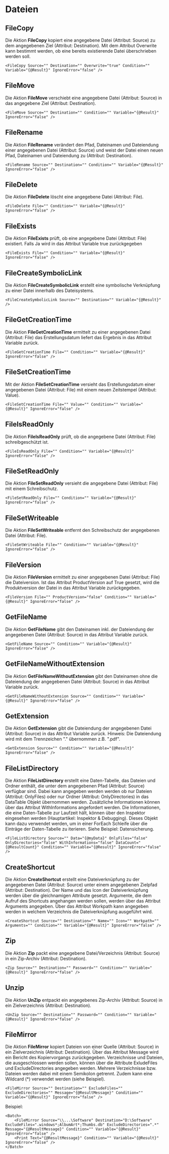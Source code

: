 # Dateien
FileCopy
--------

Die Aktion **FileCopy** kopiert eine angegebene Datei (Attribut: Source) zu dem angegebenen Ziel (Attribut: Destination). Mit dem Attribut Overwrite kann bestimmt werden, ob eine bereits existierende Datei überschrieben werden soll.

```text-x-trilium-auto
<FileCopy Source="" Destination="" Overwrite="true" Condition="" Variable="{@Result}" IgnoreError="false" />
```

FileMove
--------

Die Aktion **FileMove** verschiebt eine angegebene Datei (Attribut: Source) in das angegebene Ziel (Attribut: Destination).

```text-x-trilium-auto
<FileMove Source="" Destination="" Condition="" Variable="{@Result}" IgnoreError="false" />
```

FileRename
----------

Die Aktion **FileRename** verändert den Pfad, Dateinamen und Dateiendung einer angegebenen Datei (Attribut: Source) und weist der Datei einen neuen Pfad, Dateinamen und Dateiendung zu (Attribut: Destination).

```text-x-trilium-auto
<FileRename Source="" Destination="" Condition="" Variable="{@Result}" IgnoreError="false" />
```

FileDelete
----------

Die Aktion **FileDelete** löscht eine angegebene Datei (Attribut: File).

```text-x-trilium-auto
<FileDelete File="" Condition="" Variable="{@Result}" IgnoreError="false" />
```

FileExists
----------

Die Aktion **FileExists** prüft, ob eine angegebene Datei (Attribut: File) existiert. Falls Ja wird in das Attribut Variable true zurückgegeben 

```text-x-trilium-auto
<FileExists File="" Condition="" Variable="{@Result}" IgnoreError="false" />
```

FileCreateSymbolicLink
----------------------

Die Aktion **FileCreateSymbolicLink** erstellt eine symbolische Verknüpfung zu einer Datei innerhalb des Dateisystems.

```text-x-trilium-auto
<FileCreateSymbolicLink Source="" Destination="" Variable="{@Result}" />
```

FileGetCreationTime
-------------------

Die Aktion **FileGetCreationTime** ermittelt zu einer angegebenen Datei (Attribut: File) das Erstellungsdatum liefert das Ergebnis in das Attribut Variable zurück.

```text-x-trilium-auto
<FileGetCreationTime File="" Condition="" Variable="{@Result}" IgnoreError="false" />
```

FileSetCreationTime
-------------------

Mit der Aktion **FileSetCreationTime** versieht das Erstellungsdatum einer angegebenen Datei (Attribut: File) mit einem neuen Zeitstempel (Attribut: Value).

```text-x-trilium-auto
<FileSetCreationTime File="" Value="" Condition="" Variable="{@Result}" IgnoreError="false" />
```

FileIsReadOnly
--------------

Die Aktion **FileIsReadOnly** prüft, ob die angegebene Datei (Attribut: File) schreibgeschützt ist.

```text-x-trilium-auto
<FileIsReadOnly File="" Condition="" Variable="{@Result}" IgnoreError="false" />
```

FileSetReadOnly
---------------

Die Aktion **FileSetReadOnly** versieht die angegebene Datei (Attribut: File) mit einem Schreibschutz.

```text-x-trilium-auto
<FileSetReadOnly File="" Condition="" Variable="{@Result}" IgnoreError="false" />
```

FileSetWriteable
----------------

Die Aktion **FileSetWriteable** entfernt den Schreibschutz der angegebenen Datei (Attribut: File).

```text-x-trilium-auto
<FileSetWriteable File="" Condition="" Variable="{@Result}" IgnoreError="false" />
```

FileVersion
-----------

Die Aktion **FileVersion** ermittelt zu einer angegebenen Datei (Attribut: File) die Dateiversion. Ist das Attribut ProductVersion auf True gesetzt, wird die Produktversion der Datei in das Attribut Variable zurückgegeben.

```text-x-trilium-auto
<FileVersion File="" ProductVersion="false" Condition="" Variable="{@Result}" IgnoreError="false" />
```

GetFileName
-----------

Die Aktion **GetFileName** gibt den Dateinamen inkl. der Dateiendung der angegebenen Datei (Attribut: Source) in das Attribut Variable zurück.

```text-x-trilium-auto
<GetFileName Source="" Condition="" Variable="{@Result}" IgnoreError="false" />
```

GetFileNameWithoutExtension
---------------------------

Die Aktion **GetFileNameWithoutExtension** gibt den Dateinamen ohne die Dateiendung der angegebenen Datei (Attribut: Source) in das Attribut Variable zurück.

```text-x-trilium-auto
<GetFileNameWithoutExtension Source="" Condition="" Variable="{@Result}" IgnoreError="false" />
```

GetExtension
------------

Die Aktion **GetExtension** gibt die Dateiendung der angegebenen Datei (Attribut: Source) in das Attribut Variable zurück. Hinweis: Die Dateiendung wird mit dem Trennzeichen "." übernommen z.B. ".pdf".

```text-x-trilium-auto
<GetExtension Source="" Condition="" Variable="{@Result}" IgnoreError="false" />
```

FileListDirectory
-----------------

Die Aktion **FileListDirectory** erstellt eine Daten-Tabelle, das Dateien und Ordner enthält, die unter dem angegebenen Pfad (Attribut: Source) verfügbar sind. Dabei kann angegeben werden werden ob nur Dateien (Attribut: OnlyFiles) oder nur Ordner (Attribut: OnlyDirectories) in das DataTable Objekt übernommen werden. Zusätzliche Informationen können über das Attribut WithInformations angefordert werden. Die Informationen, die eine Daten-Tabelle zur Laufzeit hält, können über den Inspektor eingesehen werden (Hauptartikel: Inspektor & Debugging). Dieses Objekt kann dazu verwendet werden, um in einer ForEach Schleife über die Einträge der Daten-Tabelle zu iterieren. Siehe Beispiel: Datensicherung.

```text-x-trilium-auto
<FileListDirectory Source="" Data="{@myData}" OnlyFiles="false" OnlyDirectories="false" WithInformations="false" DataCount="{@ResultCount}" Condition="" Variable="{@Result}" IgnoreError="false" />
```

CreateShortcut
--------------

Die Aktion **CreateShortcut** erstellt eine Dateiverknüpfung zu der angegebenen Datei (Attribut: Source) unter einem angegebenen Zielpfad (Attribut: Destination). Der Name und das Icon der Dateiverknüpfung werden über die gleichnamigen Attribute gesetzt. Argumente, die dem Aufruf des Shortcuts angehangen werden sollen, werden über das Attribut Arguments angegeben. Über das Attribut Workpath kann angegeben werden in welchem Verzeichnis die Dateiverknüpfung ausgeführt wird.

```text-x-trilium-auto
<CreateShortcut Source="" Destination="" Name="" Icon="" Workpath="" Arguments="" Condition="" Variable="{@Result}" IgnoreError="false" />
```

Zip
---

Die Aktion **Zip** packt eine angegebene Datei/Verzeichnis (Attribut: Source) in ein Zip-Archiv (Attribut: Destination). 

```text-x-trilium-auto
<Zip Source="" Destination="" Password="" Condition="" Variable="{@Result}" IgnoreError="false" />
```

Unzip
-----

Die Aktion **UnZip** entpackt ein angegebenes Zip-Archiv (Attribut: Source) in ein Zielverzeichnis (Attribut: Destination).

```text-x-trilium-auto
<UnZip Source="" Destination="" Password="" Condition="" Variable="{@Result}" IgnoreError="false" />
```

FileMirror
----------

Die Aktion **FileMirror** kopiert Dateien von einer Quelle (Attribut: Source) in ein Zielverzeichnis (Attribut: Destination). Über das Attribut Message wird ein Bericht des Kopiervorgangs zurückgegeben. Verzeichnisse und Dateien, die ausgeschlossen werden sollen, können über die Attribute ExludeFiles und ExcludeDirectories angegeben werden. Mehrere Verzeichnisse bzw. Dateien werden dabei mit einem Semikolon getrennt. Zudem kann eine Wildcard (\*) verwendet werden (siehe Beispiel).

```text-x-trilium-auto
<FileMirror Source="" Destination="" ExcludeFiles="" ExcludeDirectories="" Message="{@ResultMessage}" Condition="" Variable="{@Result}" IgnoreError="false" />
```

  
Beispiel:

```text-x-trilium-auto
<Batch>
    <FileMirror Source="\\...\Software" Destination="D:\Software" ExcludeFiles=".windows*;AlbumArt*;Thumbs.db" ExcludeDirectories=".*" Message="{@ResultMessage}" Condition="" Variable="{@Result}" IgnoreError="false" />
    <Print Text="{@ResultMessage}" Condition="" Variable="{@Result}" IgnoreError="false" />
</Batch>
```